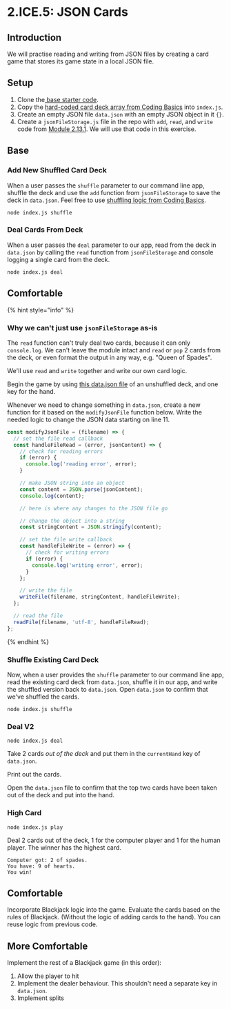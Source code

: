 # 2.ICE.5: JSON Cards

## Introduction

We will practise reading and writing from JSON files by creating a card game that stores its game state in a local JSON file. 

## Setup

1. Clone the[ base starter code](https://github.com/rocketacademy/base-node-bootcamp).
2. Copy the [hard-coded card deck array from Coding Basics](https://basics.rocketacademy.co/10-javascript-objects/10.1-javascript-objects#hard-coded-card-deck) into `index.js`.
3. Create an empty JSON file `data.json` with an empty JSON object in it `{}`.
4. Create a `jsonFileStorage.js` file in the repo with `add`, `read`, and `write` code from [Module 2.13.1](../2.13-json/2.13.1-json-file-storage-module-add-read-write.md). We will use that code in this exercise.

## Base

### Add New Shuffled Card Deck

When a user passes the `shuffle` parameter to our command line app, shuffle the deck and use the `add` function from `jsonFileStorage` to save the deck in `data.json`. Feel free to use [shuffling logic from Coding Basics](https://basics.rocketacademy.co/10-javascript-objects/10.1-javascript-objects#card-shuffling).

```text
node index.js shuffle
```

### Deal Cards From Deck

When a user passes the `deal` parameter to our app, read from the deck in `data.json` by calling the `read` function from `jsonFileStorage` and console logging a single card from the deck.

```text
node index.js deal
```

## Comfortable

{% hint style="info" %}
### Why we can't just use `jsonFileStorage` as-is

The `read` function can't truly deal two cards, because it can only `console.log`. We can't leave the module intact and `read` or `pop` 2 cards from the deck, or even format the output in any way, e.g. "Queen of Spades".

We'll use `read` and `write` together and write our own card logic.

Begin the game by using [this data.json file](https://raw.githubusercontent.com/rocketacademy/bootcamp-docs/master/2-back-end-basics/2.13-json/data.json) of an unshuffled deck, and one key for the hand.

Whenever we need to change something in `data.json`, create a new function for it based on the `modifyJsonFile` function below. Write the needed logic to change the JSON data starting on line 11.

```javascript
const modifyJsonFile = (filename) => {
  // set the file read callback
  const handleFileRead = (error, jsonContent) => {
    // check for reading errors
    if (error) {
      console.log('reading error', error);
    }

    // make JSON string into an object
    const content = JSON.parse(jsonContent);
    console.log(content);

    // here is where any changes to the JSON file go

    // change the object into a string
    const stringContent = JSON.stringify(content);

    // set the file write callback
    const handleFileWrite = (error) => {
      // check for writing errors
      if (error) {
        console.log('writing error', error);
      }
    };

    // write the file
    writeFile(filename, stringContent, handleFileWrite);
  };

  // read the file
  readFile(filename, 'utf-8', handleFileRead);
};
```
{% endhint %}

### Shuffle Existing Card Deck

Now, when a user provides the `shuffle` parameter to our command line app, read the existing card deck from `data.json`, shuffle it in our app, and write the shuffled version back to `data.json`. Open `data.json` to confirm that we've shuffled the cards. 

```text
node index.js shuffle
```

### Deal V2

```text
node index.js deal
```

Take 2 cards _out of the deck_ and put them in the `currentHand` key of `data.json`.

Print out the cards.

Open the `data.json` file to confirm that the top two cards have been taken out of the deck and put into the hand.

### High Card

```text
node index.js play
```

Deal 2 cards out of the deck, 1 for the computer player and 1 for the human player. The winner has the highest card.

```text
Computer got: 2 of spades.
You have: 9 of hearts.
You win!
```

## Comfortable

Incorporate Blackjack logic into the game. Evaluate the cards based on the rules of Blackjack. \(Without the logic of adding cards to the hand\). You can reuse logic from previous code.

## More Comfortable

Implement the rest of a Blackjack game \(in this order\):

1. Allow the player to hit
2. Implement the dealer behaviour. This shouldn't need a separate key in `data.json`.
3. Implement splits

